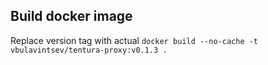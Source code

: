 ## Build docker image

  Replace version tag with actual
  `docker build --no-cache -t vbulavintsev/tentura-proxy:v0.1.3 .`
